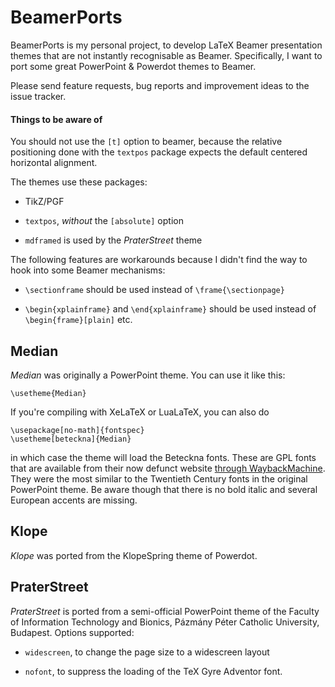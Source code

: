 BeamerPorts
===========

BeamerPorts is my personal project, to develop LaTeX Beamer presentation themes that are not instantly recognisable as Beamer. Specifically, I want to port some great PowerPoint & Powerdot themes to Beamer.

Please send feature requests, bug reports and improvement ideas to the issue tracker.

#### Things to be aware of
You should not use the `[t]` option to beamer, because the relative positioning done with the `textpos` package expects the default centered horizontal alignment.

The themes use these packages:

- TikZ/PGF

- `textpos`, _without_ the `[absolute]` option

- `mdframed` is used by the _PraterStreet_ theme


The following features are workarounds because I didn't find the way to hook into some Beamer mechanisms:

- `\sectionframe` should be used instead of `\frame{\sectionpage}`

- `\begin{xplainframe}` and `\end{xplainframe}` should be used instead of `\begin{frame}[plain]` etc.


Median
------
_Median_ was originally a PowerPoint theme. You can use it like this:

    \usetheme{Median}

If you're compiling with XeLaTeX or LuaLaTeX, you can also do

    \usepackage[no-math]{fontspec}
    \usetheme[beteckna]{Median}

in which case the theme will load the Beteckna fonts. These are GPL fonts that are available from their now defunct website [through WaybackMachine](http://web.archive.org/web/20130517030302/http://gnu.ethz.ch/linuks.mine.nu/beteckna). They were the most similar to the Twentieth Century fonts in the original PowerPoint theme. Be aware though that there is no bold italic and several European accents are missing.


Klope
-----
_Klope_ was ported from the KlopeSpring theme of Powerdot.


PraterStreet
------------
_PraterStreet_ is ported from a semi-official PowerPoint theme of the Faculty of Information Technology and Bionics, Pázmány Péter Catholic University, Budapest. Options supported:

- `widescreen`, to change the page size to a widescreen layout

- `nofont`, to suppress the loading of the TeX Gyre Adventor font.


